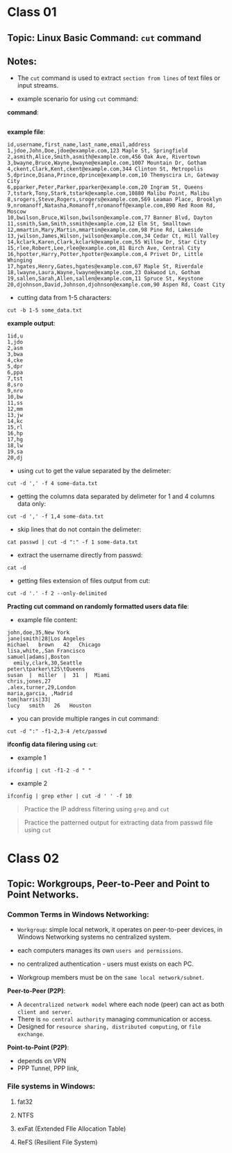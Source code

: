 # Class 01

## Topic: Linux Basic Command: `cut` command

## Notes:

- The `cut` command is used to extract `section from lines` of text files or input streams.

- example scenario for using `cut` command:

**command**:
```

```

**example file**:
```
id,username,first_name,last_name,email,address
1,jdoe,John,Doe,jdoe@example.com,123 Maple St, Springfield
2,asmith,Alice,Smith,asmith@example.com,456 Oak Ave, Rivertown
3,bwayne,Bruce,Wayne,bwayne@example.com,1007 Mountain Dr, Gotham
4,ckent,Clark,Kent,ckent@example.com,344 Clinton St, Metropolis
5,dprince,Diana,Prince,dprince@example.com,10 Themyscira Ln, Gateway City
6,pparker,Peter,Parker,pparker@example.com,20 Ingram St, Queens
7,tstark,Tony,Stark,tstark@example.com,10880 Malibu Point, Malibu
8,srogers,Steve,Rogers,srogers@example.com,569 Leaman Place, Brooklyn
9,nromanoff,Natasha,Romanoff,nromanoff@example.com,890 Red Room Rd, Moscow
10,bwilson,Bruce,Wilson,bwilson@example.com,77 Banner Blvd, Dayton
11,ssmith,Sam,Smith,ssmith@example.com,12 Elm St, Smalltown
12,mmartin,Mary,Martin,mmartin@example.com,98 Pine Rd, Lakeside
13,jwilson,James,Wilson,jwilson@example.com,34 Cedar Ct, Hill Valley
14,kclark,Karen,Clark,kclark@example.com,55 Willow Dr, Star City
15,rlee,Robert,Lee,rlee@example.com,81 Birch Ave, Central City
16,hpotter,Harry,Potter,hpotter@example.com,4 Privet Dr, Little Whinging
17,hgates,Henry,Gates,hgates@example.com,67 Maple St, Riverdale
18,lwayne,Laura,Wayne,lwayne@example.com,23 Oakwood Ln, Gotham
19,sallen,Sarah,Allen,sallen@example.com,11 Spruce St, Keystone
20,djohnson,David,Johnson,djohnson@example.com,90 Aspen Rd, Coast City
```

- cutting data from 1-5 characters:

```
cut -b 1-5 some_data.txt
```

**example output**:

```
1id,u
1,jdo
2,asm
3,bwa
4,cke
5,dpr
6,ppa
7,tst
8,sro
9,nro
10,bw
11,ss
12,mm
13,jw
14,kc
15,rl
16,hp
17,hg
18,lw
19,sa
20,dj
```

- using `cut` to get the value separated by the delimeter:

```
cut -d ',' -f 4 some-data.txt
```

- getting the columns data separated by delimeter for 1 and 4 columns data only:

```
cut -d ',' -f 1,4 some-data.txt
```

- skip lines that do not contain the delimeter:

```
cat passwd | cut -d ":" -f 1 some-data.txt
```

- extract the username directly from passwd:

```
cat -d 
```

- getting files extension of files output from cut:

```
cut -d '.' -f 2 --only-delimited
```

**Practing cut command on randomly formatted users data file**:

- example file content:

```
john,doe,35,New York
jane|smith|28|Los Angeles
michael   brown   42   Chicago
lisa,white,,San Francisco
samuel|adams|,Boston
  emily,clark,30,Seattle
peter\tparker\t25\tQueens
susan  |  miller  |  31  |  Miami
chris,jones,27
,alex,turner,29,London
maria,garcia, ,Madrid
tom|harris|33| 
lucy   smith   26   Houston

```

- you can provide multiple ranges in cut command:

```
cut -d ":" -f1-2,3-4 /etc/passwd
```

**ifconfig data filering using `cut`**:

- example 1

```
ifconfig | cut -f1-2 -d " "
```

- example 2

```
ifconfig | grep ether | cut -d ' ' -f 10
```

> Practice the IP address filtering using `grep` and `cut`

> Practice the patterned output for extracting data from passwd file using `cut`

# Class 02

## Topic: Workgroups, Peer-to-Peer and Point to Point Networks.

### Common Terms in Windows Networking:

- `Workgroup`: simple local network, it operates on peer-to-peer devices, in Windows Networking systems
no centralized system.

- each computers manages its own `users and permissions`.

- no centralized authentication - users must exists on each PC.

- Workgroup members must be on the `same local network/subnet`.

**Peer-to-Peer (P2P)**:

- A `decentralized network model` where each node (peer) can act as both `client and server`.
- There is `no central authority` managing communication or access.
- Designed for `resource sharing, distributed computing`, or `file exchange`.

**Point-to-Point (P2P)**:

- depends on VPN
- PPP Tunnel, PPP link,

### File systems in Windows:

1. fat32

2. NTFS

3. exFat (Extended FIle Allocation Table)

4. ReFS (Resilient File System)
